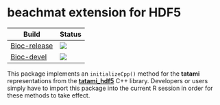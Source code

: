 # beachmat extension for HDF5

|Build|Status|
|-----|----|
| [Bioc-release](https://bioconductor.org/packages/release/bioc/html/beachmat.hdf5.html) | [![](http://bioconductor.org/shields/build/release/bioc/beachmat.hdf5.svg)](http://bioconductor.org/checkResults/release/bioc-LATEST/beachmat.hdf5) |
| [Bioc-devel](https://bioconductor.org/packages/devel/bioc/html/beachmat.hdf5.html) | [![](http://bioconductor.org/shields/build/devel/bioc/beachmat.hdf5.svg)](http://bioconductor.org/checkResults/devel/bioc-LATEST/beachmat.hdf5) | 

This package implements an `initializeCpp()` method for the **tatami** representations from the [**tatami_hdf5**](https://github.com/tatami-inc/tatami_hdf5) C++ library.
Developers or users simply have to import this package into the current R session in order for these methods to take effect.
